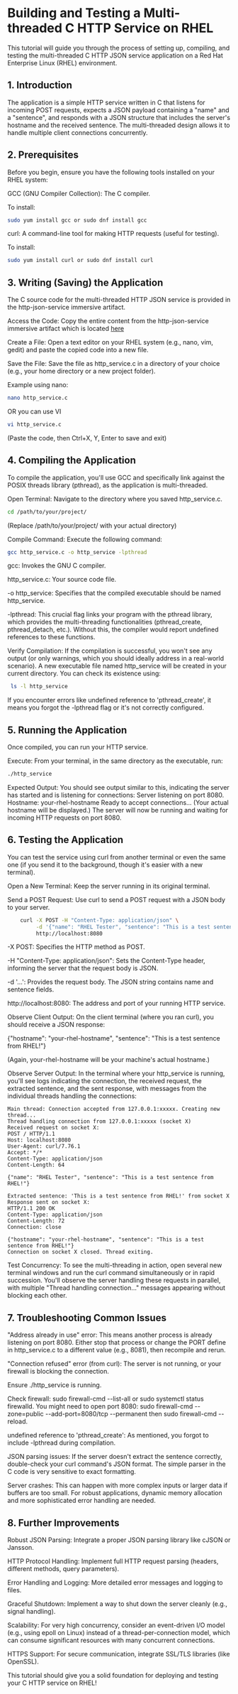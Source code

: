 # Building and Testing a Multi-threaded C HTTP Service on RHEL

This tutorial will guide you through the process of setting up, compiling, and testing the multi-threaded C HTTP JSON service application on a Red Hat Enterprise Linux (RHEL) environment.
## 1. Introduction

The application is a simple HTTP service written in C that listens for incoming POST requests, expects a JSON payload containing a "name" and a "sentence", and responds with a JSON structure that includes the server's hostname and the received sentence. The multi-threaded design allows it to handle multiple client connections concurrently.

## 2. Prerequisites

Before you begin, ensure you have the following tools installed on your RHEL system:

GCC (GNU Compiler Collection): The C compiler.

To install: 
```bash
sudo yum install gcc or sudo dnf install gcc
```

curl: A command-line tool for making HTTP requests (useful for testing).

To install: 
```bash
sudo yum install curl or sudo dnf install curl
```  

## 3. Writing (Saving) the Application

The C source code for the multi-threaded HTTP JSON service is provided in the http-json-service immersive artifact.

Access the Code: Copy the entire content from the http-json-service immersive artifact which is located [here](https://raw.githubusercontent.com/rhilconsultants/RHEL/refs/heads/main/workshops/Developers%20Day/Code/http_service.c.)

Create a File: Open a text editor on your RHEL system (e.g., nano, vim, gedit) and paste the copied code into a new file.

Save the File: Save the file as http_service.c in a directory of your choice (e.g., your home directory or a new project folder).

Example using nano:
```bash
nano http_service.c
```
OR you can use VI
```bash
vi http_service.c
```

(Paste the code, then Ctrl+X, Y, Enter to save and exit)

## 4. Compiling the Application

To compile the application, you'll use GCC and specifically link against the POSIX threads library (pthread), as the application is multi-threaded.

Open Terminal: Navigate to the directory where you saved http_service.c.
```bash
cd /path/to/your/project/
```

(Replace /path/to/your/project/ with your actual directory)

Compile Command: Execute the following command:
```bash
gcc http_service.c -o http_service -lpthread
```
   gcc: Invokes the GNU C compiler.

   http_service.c: Your source code file.

   -o http_service: Specifies that the compiled executable should be named http_service.

   -lpthread: This crucial flag links your program with the pthread library, which provides the multi-threading functionalities (pthread_create, pthread_detach, etc.). Without this, the compiler would report undefined references to these functions.

Verify Compilation: If the compilation is successful, you won't see any output (or only warnings, which you should ideally address in a real-world scenario). A new executable file named http_service will be created in your current directory. You can check its existence using:

```bash
 ls -l http_service
```

If you encounter errors like undefined reference to 'pthread_create', it means you forgot the -lpthread flag or it's not correctly configured.

## 5. Running the Application

Once compiled, you can run your HTTP service.

Execute: From your terminal, in the same directory as the executable, run:

```bash
./http_service
```

Expected Output: You should see output similar to this, indicating the server has started and is listening for connections:
Server listening on port 8080. Hostname: your-rhel-hostname
Ready to accept connections...
(Your actual hostname will be displayed.)
The server will now be running and waiting for incoming HTTP requests on port 8080.

## 6. Testing the Application

You can test the service using curl from another terminal or even the same one (if you send it to the background, though it's easier with a new terminal).

Open a New Terminal: Keep the server running in its original terminal.

Send a POST Request: Use curl to send a POST request with a JSON body to your server.

```bash
    curl -X POST -H "Content-Type: application/json" \
         -d '{"name": "RHEL Tester", "sentence": "This is a test sentence from RHEL!"}' \
         http://localhost:8080
```

   -X POST: Specifies the HTTP method as POST.

   -H "Content-Type: application/json": Sets the Content-Type header, informing the server that the request body is JSON.

   -d '...': Provides the request body. The JSON string contains name and sentence fields.

   http://localhost:8080: The address and port of your running HTTP service.

Observe Client Output: On the client terminal (where you ran curl), you should receive a JSON response:

   {"hostname": "your-rhel-hostname", "sentence": "This is a test sentence from RHEL!"}

(Again, your-rhel-hostname will be your machine's actual hostname.)

Observe Server Output: In the terminal where your http_service is running, you'll see logs indicating the connection, the received request, the extracted sentence, and the sent response, with messages from the individual threads handling the connections:

    Main thread: Connection accepted from 127.0.0.1:xxxxx. Creating new thread...
    Thread handling connection from 127.0.0.1:xxxxx (socket X)
    Received request on socket X:
    POST / HTTP/1.1
    Host: localhost:8080
    User-Agent: curl/7.76.1
    Accept: */*
    Content-Type: application/json
    Content-Length: 64

    {"name": "RHEL Tester", "sentence": "This is a test sentence from RHEL!"}

    Extracted sentence: 'This is a test sentence from RHEL!' from socket X
    Response sent on socket X:
    HTTP/1.1 200 OK
    Content-Type: application/json
    Content-Length: 72
    Connection: close

    {"hostname": "your-rhel-hostname", "sentence": "This is a test sentence from RHEL!"}
    Connection on socket X closed. Thread exiting.

Test Concurrency: To see the multi-threading in action, open several new terminal windows and run the curl command simultaneously or in rapid succession. You'll observe the server handling these requests in parallel, with multiple "Thread handling connection..." messages appearing without blocking each other.

## 7. Troubleshooting Common Issues

   "Address already in use" error: This means another process is already listening on port 8080. Either stop that process or change the PORT define in http_service.c to a different value (e.g., 8081), then recompile and rerun.

   "Connection refused" error (from curl): The server is not running, or your firewall is blocking the connection.

   Ensure ./http_service is running.

   Check firewall: sudo firewall-cmd --list-all or sudo systemctl status firewalld. You might need to open port 8080: sudo firewall-cmd --zone=public --add-port=8080/tcp --permanent then sudo firewall-cmd --reload.

   undefined reference to 'pthread_create': As mentioned, you forgot to include -lpthread during compilation.

   JSON parsing issues: If the server doesn't extract the sentence correctly, double-check your curl command's JSON format. The simple parser in the C code is very sensitive to exact formatting.

   Server crashes: This can happen with more complex inputs or larger data if buffers are too small. For robust applications, dynamic memory allocation and more sophisticated error handling are needed.

## 8. Further Improvements

   Robust JSON Parsing: Integrate a proper JSON parsing library like cJSON or Jansson.

   HTTP Protocol Handling: Implement full HTTP request parsing (headers, different methods, query parameters).

   Error Handling and Logging: More detailed error messages and logging to files.

   Graceful Shutdown: Implement a way to shut down the server cleanly (e.g., signal handling).

   Scalability: For very high concurrency, consider an event-driven I/O model (e.g., using epoll on Linux) instead of a thread-per-connection model, which can consume significant resources with many concurrent connections.

   HTTPS Support: For secure communication, integrate SSL/TLS libraries (like OpenSSL).

This tutorial should give you a solid foundation for deploying and testing your C HTTP service on RHEL!
